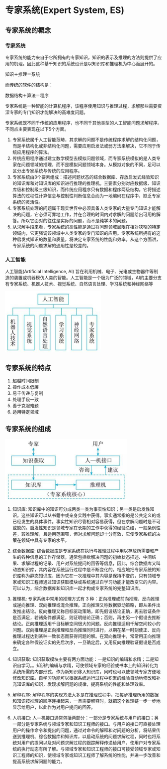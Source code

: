 # 专家系统(Expert System, ES)

## 专家系统的概念

### 专家系统

专家系统的能力来自于它所拥有的专家知识，知识的表示及推理的方法则提供了应用的机理。因此这种基千知识的系统设计是以知识库和推理机为中心而展开的。

知识＋推理＝系统

而传统的软件的结构是：

数据结构＋算法＝程序

专家系统是一种智能的计算机程序，该程序使用知识与推理过程，求解那些需要资深专家的专门知识才能解决的高难度问题。

专家系统既不同千传统的应用程序，也不同千其他类型的人工智能问题求解程序。不同点主要表现在以下5个方面。

1. 专家系统属千人工智能范畴，其求解的问题不是传统程序求解的结构化问题，而是半结构化或非结构化问题，需要应用启发法或弱方法来解决，它不同于传统应用程序的算法。
2. 传统应用程序通过建立数学模型去模拟问题领域，而专家系统模拟的是人类专家在问题领域的推理，而不是模拟问题领域本身。从模拟对象的不同，足可以区分出专家系统与传统的应用程序。
3. 专家系统由3个要素组成：描述问题状态的综合数据库、存放启发式经验知识的知识库和对知识库的知识进行推理的推理机。三要素分别对应数据级、知识库级和控制级三级知识，而传统应用程序只有数据和程序两级结构。它将描述算法的过程性计算信息与控制性判断信息合而为一地编码在程序中，缺乏专家系统的灵活性。
4. 专家系统处理的问题属千现实世界中必须具备人类专家的大量专门知识才能解决的问题，它必须可靠地工作，并在合理的时间内对求解的问题给出可用的解答。所以它面对的往往是实际的问题，而不是纯学术的问题。
5. 从求解手段来看，专家系统的高性能是通过将问题领域局限在相对狭窄的特定领域内，它更强调该领域中人类专家的专门知识的应用。专家系统所拥有的这种启发式知识的数量和质量，将决定专家系统的性能和效率。从这个方面讲，专家系统的问题求解的通用性是较差的。

### 人工智能

人工智能(Artificial Intelligence, AI) 旨在利用机械、电子、光电或生物器件等制造的装置或机器模仿人类的智能。人工智能是一个极为广泛的领域，AI的主要分支有专家系统、机器人技术、视觉系统、自然语言处理、学习系统和神经网络等

![alt text](5专家系统/人工智能主要分支.png)

## 专家系统的特点

1. 超越时间限制
2. 操作成本低廉
3. 易千传递与复制
4. 处理手段一致
5. 善于克服难题
6. 适用特定领域

## 专家系统的组成

![alt text](5专家系统/专家系统的一般结构.png)

1. 知识库: 知识库中的知识可分成两类一类为事实性知识；另一类是启发性知识。这些知识可以从书籍中或亲身实践中获得。事实通常指的是公共定义的或已经发生的具体事件。事实性知识尽管相对容易获得，但在求解问题时是不可或缺的。启发性知识是领域专家在长期的工作中获得的经验总结，一般条例性差，较难理解，且适用范围窄，但对求解问题却十分有效，它使专家系统的决策在领域中具有专家的水平。

2. 综合数据库: 综合数据库是专家系统在执行与推理过程中用以存放所需要和产生的各种信息的工作存储器，通常包括欲解决问题的初始状态描述、中间结果、求解过程的记录、用户对系统提问的回答等信息，因此，综合数据库又叫动态知识库，其内容在系统运行过程中是不断变化的。相应地把专家系统的知识库称为静态知识库，因为它在一次推理中其内容是保持不变的，只有领域专家或知识工程师通过知识获取模块或系统通过自学习功能才能改变它的内容。可以认为，综合数据库和知识库一起才构成专家系统的完整知识库。

3. 推理机: 专家系统中常用的推理方式有 3 种：正向推理或前向推理、反向推理或逆向推理、双向推理或混合推理。正向推理又称数据驱动策略，即从条件出发推出结论。反向推理又称目标驱动策略，即先假设结论正确，再去验证条件是否满足，若诸条件都满足，则证明结论正确；否则，再由另一个假设去推断结论。正向推理适用千目标解空间很大的问题。反向推理适用千解空间较小的问题。双向推理是正向推理和反向推理同时进行，以期在某一时刻使正、反向推理过程达到某种一致状态而获得问题的解。在双向推理中，常常用正向推理来确定各种假设证实的先后次序，一旦确定后，又用反向推理验证假设是否成立。

4. 知识获取: 知识获取模块主要有两方面功能：一是知识的编辑和求精；二是知识自学习。。知识的编辑与求精，可使领域专家的经验或书本上的知识转化为系统所需的内部形式，作为新知识移入知识库，同时也可以使领域专家方便地修改知识库。自学习功能可以根据系统运行过程中积累的经验自动地修改和补充知识库的知识，发现求解问题的规律，提高系统的性能和处理效率。

5. 解释程序: 解释程序的实现方法大多是在推理过程中，把每步推理所用的数据和知识按推理的顺序连接起来，一旦需要解释时，就把这个推理链一步一步地显示给用户，以此作为对用户提问的回答。

6. 人机接口: 人—机接口通常包括两部分：一部分是专家系统与用户的接口；另一部分是专家系统与领域专家和知识工程师的接口。与用户的接口可直接处理用户的操作命令和提出的问题，通过对命令的解释和对问题的分析，将结果传送到推理机、综合数据库和知识库，以启动系统的问题求解过程，同时也将系统对用户的提问以及对问题求解过程的跟踪解释传递给用户，使用户对专家系统的执行动态有所了解。与领域专家和知识工程师的接口可接受领域专家或知识工程师的知识，使领域专家或知识工程师了解系统的性能，并进一步改善和提高系统求解问题的能力。
